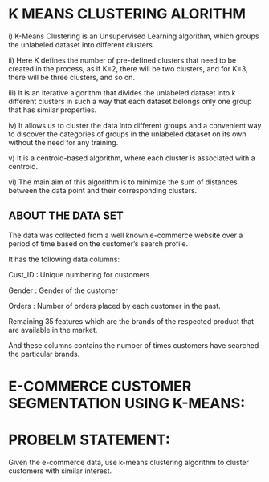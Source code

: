 <h1>K MEANS CLUSTERING ALORITHM</h1>

i) K-Means Clustering is an Unsupervised Learning algorithm, which groups the unlabeled dataset into different clusters.

ii) Here K defines the number of pre-defined clusters that need to be created in the process, as if K=2, there will be two clusters, and for K=3, there will be three clusters, and so on.

iii) It is an iterative algorithm that divides the unlabeled dataset into k different clusters in such a way that each dataset belongs only one group that has similar properties.

iv) It allows us to cluster the data into different groups and a convenient way to discover the categories of groups in the unlabeled dataset on its own without the need for any training.

v) It is a centroid-based algorithm, where each cluster is associated with a centroid.

vi) The main aim of this algorithm is to minimize the sum of distances between the data point and their corresponding clusters.

<h2>ABOUT THE DATA SET</h2>

The data was collected from a well known e-commerce website over a period of time based on the customer’s search profile.

It has the following data columns:

Cust_ID : Unique numbering for customers

Gender : Gender of the customer

Orders : Number of orders placed by each customer in the past.

Remaining 35 features which are the brands of the respected product that are available in the market.

And these columns contains the number of times customers have searched the particular brands.

<h1>E-COMMERCE CUSTOMER SEGMENTATION USING K-MEANS:</h1>
<h1>PROBELM STATEMENT:</h1>
Given the e-commerce data, use k-means clustering algorithm to cluster customers with similar interest.
